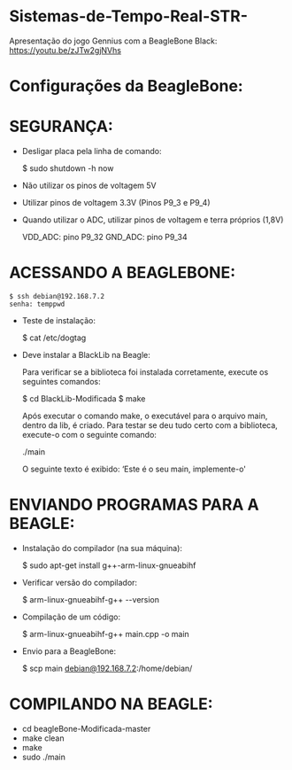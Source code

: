 # Sistemas-de-Tempo-Real-STR-

Apresentação do jogo Gennius com a BeagleBone Black: https://youtu.be/zJTw2gjNVhs

# Configurações da BeagleBone:

# SEGURANÇA:

- Desligar placa pela linha de comando:

	$ sudo shutdown -h now

- Não utilizar os pinos de voltagem 5V

- Utilizar pinos de voltagem 3.3V (Pinos P9_3 e P9_4)

- Quando utilizar o ADC, utilizar pinos de voltagem e terra próprios (1,8V)

	VDD_ADC: pino P9_32
	GND_ADC: pino P9_34

# ACESSANDO A BEAGLEBONE:

	$ ssh debian@192.168.7.2
	senha: temppwd

- Teste de instalação:

	$ cat /etc/dogtag

- Deve instalar a BlackLib na Beagle:

	Para verificar se a biblioteca foi instalada corretamente, execute os seguintes
	comandos:

	$ cd BlackLib-Modificada
	$ make

	Após executar o comando make, o executável para o arquivo main, dentro da lib, é
	criado.	Para testar se deu tudo certo com a biblioteca, execute-o com o seguinte comando:

	./main

	O seguinte texto é exibido: ‘Este é o seu main, implemente-o'

# ENVIANDO PROGRAMAS PARA A BEAGLE:

- Instalação do compilador (na sua máquina):

	$ sudo apt-get install g++-arm-linux-gnueabihf

- Verificar versão do compilador:

	$ arm-linux-gnueabihf-g++ --version

- Compilação de um código:

	$ arm-linux-gnueabihf-g++ main.cpp -o main

- Envio para a BeagleBone:

	$ scp main debian@192.168.7.2:/home/debian/

# COMPILANDO NA BEAGLE:

- cd beagleBone-Modificada-master
- make clean
- make
- sudo ./main









